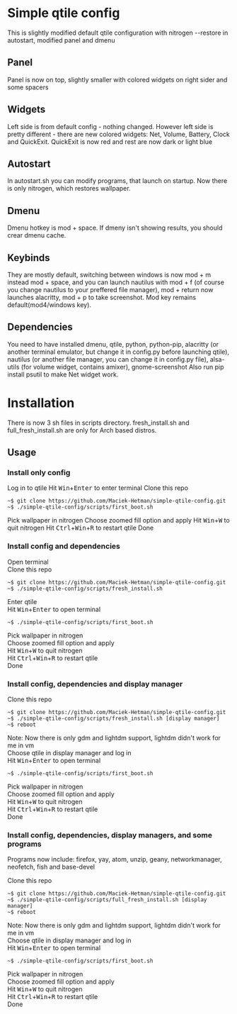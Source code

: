 # Simple qtile config #
This is slightly modified default qtile configuration with
nitrogen --restore in autostart, modified panel and dmenu

## Panel ##
Panel is now on top, slightly smaller with colored widgets on
right sider and some spacers

## Widgets ##
Left side is from default config - nothing changed. However left
side is pretty different - there are new colored widgets: Net, Volume,
Battery, Clock and QuickExit. QuickExit is now red and rest are now dark
or light blue

## Autostart ##
In autostart.sh you can modify programs, that launch on startup.
Now there is only nitrogen, which restores wallpaper.

## Dmenu ##
Dmenu hotkey is mod + space. If dmeny isn't showing results, you
should crear dmenu cache.

## Keybinds ##
They are mostly default, switching between windows is now mod + m
instead mod + space, and you can launch nautilus with mod + f (of course
you change nautilus to your preffered file manager), mod + return now
launches alacritty, mod + p to take screenshot. Mod key remains default(mod4/windows key).

## Dependencies ##
You need to have installed dmenu, qtile, python, python-pip,
alacritty (or another terminal emulator, but change it in config.py before
launching qtile), nautilus (or another file manager, you can change it in
config.py file), alsa-utils (for volume widget, contains amixer),
gnome-screenshot
Also run pip install psutil to make Net widget work.

# Installation #
There is now 3 sh files in scripts directory. fresh_install.sh and full_fresh_install.sh
are only for Arch based distros.

## Usage ##

### Install only config ###
Log in to qtile
Hit <kbd>Win</kbd>+<kbd>Enter</kbd> to enter terminal
Clone this repo
```console
~$ git clone https://github.com/Maciek-Hetman/simple-qtile-config.git
~$ ./simple-qtile-config/scripts/first_boot.sh
```
Pick wallpaper in nitrogen
Choose zoomed fill option and apply
Hit <kbd>Win</kbd>+<kbd>W</kbd> to quit nitrogen
Hit <kbd>Ctrl</kbd>+<kbd>Win</kbd>+<kbd>R</kbd> to restart qtile
Done

### Install config and dependencies ###
Open terminal  
Clone this repo  
```console
~$ git clone https://github.com/Maciek-Hetman/simple-qtile-config.git
~$ ./simple-qtile-config/scripts/fresh_install.sh
```
Enter qtile  
Hit <kbd>Win</kbd>+<kbd>Enter</kbd> to open terminal  
```console
~$ ./simple-qtile-config/scripts/first_boot.sh
```
Pick wallpaper in nitrogen  
Choose zoomed fill option and apply  
Hit <kbd>Win</kbd>+<kbd>W</kbd> to quit nitrogen  
Hit <kbd>Ctrl</kbd>+<kbd>Win</kbd>+<kbd>R</kbd> to restart qtile  
Done  

### Install config, dependencies and display manager ###
Clone this repo  
```console
~$ git clone https://github.com/Maciek-Hetman/simple-qtile-config.git
~$ ./simple-qtile-config/scripts/fresh_install.sh [display manager]
~$ reboot
```
Note: Now there is only gdm and lightdm support, lightdm didn't work for me in vm  
Choose qtile in display manager and log in  
Hit <kbd>Win</kbd>+<kbd>Enter</kbd> to open terminal
```console
~$ ./simple-qtile-config/scripts/first_boot.sh
```
Pick wallpaper in nitrogen  
Choose zoomed fill option and apply  
Hit <kbd>Win</kbd>+<kbd>W</kbd> to quit nitrogen  
Hit <kbd>Ctrl</kbd>+<kbd>Win</kbd>+<kbd>R</kbd> to restart qtile  
Done  

### Install config, dependencies, display managers, and some programs ###
Programs now include: firefox, yay, atom, unzip, geany, networkmanager, neofetch, fish and base-devel  

Clone this repo  
```console
~$ git clone https://github.com/Maciek-Hetman/simple-qtile-config.git
~$ ./simple-qtile-config/scripts/full_fresh_install.sh [display manager]
~$ reboot
```
Note: Now there is only gdm and lightdm support, lightdm didn't work for me in vm  
Choose qtile in display manager and log in  
Hit <kbd>Win</kbd>+<kbd>Enter</kbd> to open terminal  
```console
~$ ./simple-qtile-config/scripts/first_boot.sh
```
Pick wallpaper in nitrogen  
Choose zoomed fill option and apply  
Hit <kbd>Win</kbd>+<kbd>W</kbd> to quit nitrogen  
Hit <kbd>Ctrl</kbd>+<kbd>Win</kbd>+<kbd>R</kbd> to restart qtile  
Done

